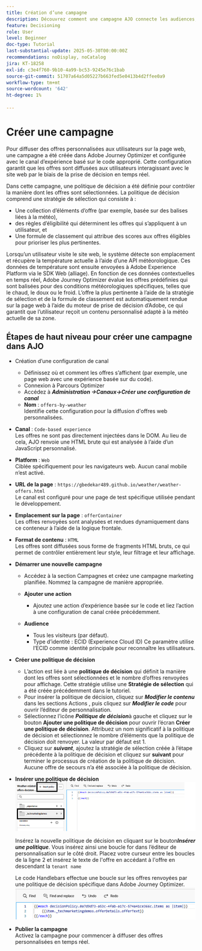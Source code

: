 ```yaml
---
title: Création d’une campagne
description: Découvrez comment une campagne AJO connecte les audiences, les politiques de décision et les canaux pour diffuser des offres personnalisées au bon moment sur les points de contact des clients.
feature: Decisioning
role: User
level: Beginner
doc-type: Tutorial
last-substantial-update: 2025-05-30T00:00:00Z
recommendations: noDisplay, noCatalog
jira: KT-18258
exl-id: c3e4f760-9b10-4a99-bc53-9245e76c1bab
source-git-commit: 51707a64a5d05227b663fed5e0413b4d2ffee0a9
workflow-type: tm+mt
source-wordcount: '642'
ht-degree: 1%

---
```


# Créer une campagne

Pour diffuser des offres personnalisées aux utilisateurs sur la page web, une campagne a été créée dans Adobe Journey Optimizer et configurée avec le canal d’expérience basé sur le code approprié. Cette configuration garantit que les offres sont diffusées aux utilisateurs interagissant avec le site web par le biais de la prise de décision en temps réel.

Dans cette campagne, une politique de décision a été définie pour contrôler la manière dont les offres sont sélectionnées. La politique de décision comprend une stratégie de sélection qui consiste à :

- Une collection d’éléments d’offre (par exemple, basée sur des balises liées à la météo),
- des règles d’éligibilité qui déterminent les offres qui s’appliquent à un utilisateur, et
- Une formule de classement qui attribue des scores aux offres éligibles pour prioriser les plus pertinentes.

Lorsqu’un utilisateur visite le site web, le système détecte son emplacement et récupère la température actuelle à l’aide d’une API météorologique. Ces données de température sont ensuite envoyées à Adobe Experience Platform via le SDK Web (alliage). En fonction de ces données contextuelles en temps réel, Adobe Journey Optimizer évalue les offres prédéfinies qui sont balisées pour des conditions météorologiques spécifiques, telles que le chaud, le doux ou le froid. L’offre la plus pertinente à l’aide de la stratégie de sélection et de la formule de classement est automatiquement rendue sur la page web à l’aide du moteur de prise de décision d’Adobe, ce qui garantit que l’utilisateur reçoit un contenu personnalisé adapté à la météo actuelle de sa zone.


## Étapes de haut niveau pour créer une campagne dans AJO

- Création d’une configuration de canal
   - Définissez où et comment les offres s’affichent (par exemple, une page web avec une expérience basée sur du code).
   - Connexion à Parcours Optimizer
   - Accédez à _&#x200B;**Administration ->Canaux->Créer une configuration de canal**&#x200B;_
   - **Nom** : `offers-by-weather`\
     Identifie cette configuration pour la diffusion d&#39;offres web personnalisées.
- **Canal** :
  `Code-based experience`\
  Les offres ne sont pas directement injectées dans le DOM. Au lieu de cela, AJO renvoie une HTML brute qui est analysée à l’aide d’un JavaScript personnalisé.
- **Platform** : `Web`\
  Ciblée spécifiquement pour les navigateurs web. Aucun canal mobile n’est activé.

- **URL de la page** : `https://gbedekar489.github.io/weather/weather-offers.html`\
  Le canal est configuré pour une page de test spécifique utilisée pendant le développement.
- **Emplacement sur la page** : `offerContainer`\
  Les offres renvoyées sont analysées et rendues dynamiquement dans ce conteneur à l’aide de la logique frontale.

- **Format de contenu** : `HTML`\
  Les offres sont diffusées sous forme de fragments HTML bruts, ce qui permet de contrôler entièrement leur style, leur filtrage et leur affichage.


- **Démarrer une nouvelle campagne**
   - Accédez à la section Campagnes et créez une campagne marketing planifiée. Nommez la campagne de manière appropriée.
   - **Ajouter une action**
      - Ajoutez une action d’expérience basée sur le code et liez l’action à une configuration de canal créée précédemment.



   - **Audience**
      - Tous les visiteurs (par défaut).
      - Type d’identité : ECID (Experience Cloud ID)
Ce paramètre utilise l’ECID comme identité principale pour reconnaître les utilisateurs.


- **Créer une politique de décision**
   - L’action est liée à une **politique de décision** qui définit la manière dont les offres sont sélectionnées et le nombre d’offres renvoyées pour affichage. Cette stratégie utilise une **Stratégie de sélection** qui a été créée précédemment dans le tutoriel.
   - Pour insérer la politique de décision, cliquez sur **_Modifier le contenu_** dans les sections Actions , puis cliquez sur **_Modifier le code_** pour ouvrir l’éditeur de personnalisation.
   - Sélectionnez l’icône _&#x200B;**Politique de décision**&#x200B;_ à gauche et cliquez sur le bouton **Ajouter une politique de décision** pour ouvrir l’écran **Créer une politique de décision**. Attribuez un nom significatif à la politique de décision et sélectionnez le nombre d’éléments que la politique de décision doit renvoyer. La valeur par défaut est 1.
   - Cliquez sur **_suivant_**, ajoutez la stratégie de sélection créée à l’étape précédente à la politique de décision et cliquez sur **suivant** pour terminer le processus de création de la politique de décision. Aucune offre de secours n’a été associée à la politique de décision.



- **Insérer une politique de décision**
  ![personalization-editor](assets/personalization-editor.png)

  Insérez la nouvelle politique de décision en cliquant sur le bouton _&#x200B;**Insérer une politique**&#x200B;_. Vous insérez ainsi une boucle for dans l’éditeur de personnalisation sur le côté droit.
Placez votre curseur entre les boucles de la ligne 2 et insérez le texte de l&#39;offre en accédant à l&#39;offre en descendant la `tenant name`

  Le code Handlebars effectue une boucle sur les offres renvoyées par une politique de décision spécifique dans Adobe Journey Optimizer.
  ![barre-poignée](assets/handlebar-code.png)

- **Publier la campagne**\
  Activez la campagne pour commencer à diffuser des offres personnalisées en temps réel.
